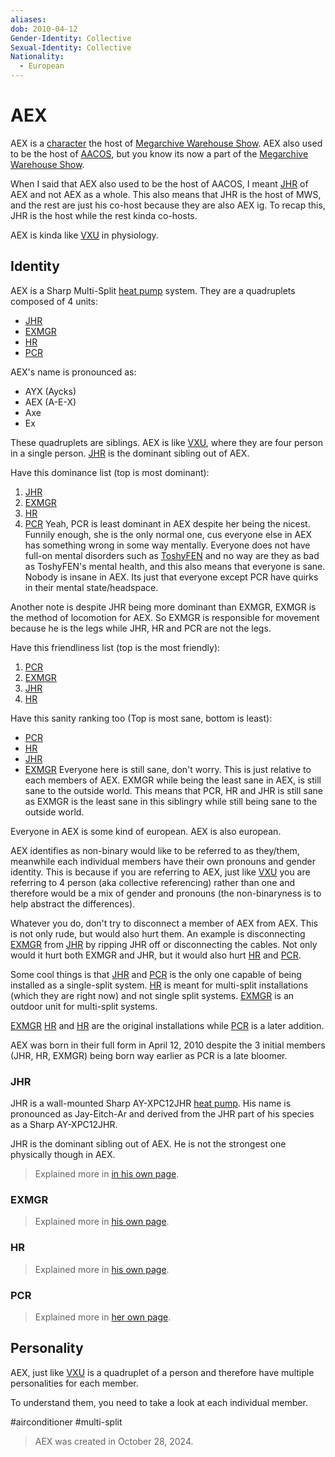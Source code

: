 ```yaml
---
aliases:
dob: 2010-04-12
Gender-Identity: Collective
Sexual-Identity: Collective
Nationality:
  - European
---
```

# AEX

AEX is a [character](../../../Characters.md) the host of [Megarchive Warehouse Show](../../../../Megarchive%20Warehouse%20Show/Megarchive%20Warehouse%20Show.md). AEX also used to be the host of [AACOS](../../../../Megarchive%20Warehouse%20Show/AACOS.md), but you know its now a part of the [Megarchive Warehouse Show](../../../../Megarchive%20Warehouse%20Show/Megarchive%20Warehouse%20Show.md). 

When I said that AEX also used to be the host of AACOS, I meant [JHR](JHR.md) of AEX and not AEX as a whole. This also means that JHR is the host of MWS, and the rest are just his co-host because they are also AEX ig. To recap this, JHR is the host while the rest kinda co-hosts.

AEX is kinda like [VXU](../VXU.md) in physiology. 

## Identity
AEX is a Sharp Multi-Split [heat pump](../../../Species/Air%20Conditioners.md) system. They are a quadruplets composed of 4 units:
- [JHR](JHR.md)
- [EXMGR](EXMGR.md)
- [HR](HR.md)
- [PCR](PCR.md)

AEX's name is pronounced as:
- AYX (Aycks)
- AEX (A-E-X)
- Axe
- Ex

These quadruplets are siblings. AEX is like [VXU](../VXU.md), where they are four person in a single person. [JHR](JHR.md) is the dominant sibling out of AEX.

Have this dominance list (top is most dominant):
1. [JHR](JHR.md)
2. [EXMGR](EXMGR.md)
3. [HR](HR.md)
4. [PCR](PCR.md)
Yeah, PCR is least dominant in AEX despite her being the nicest. Funnily enough, she is the only normal one, cus everyone else in AEX has something wrong in some way mentally. Everyone does not have full-on mental disorders such as [ToshyFEN](../ToshyFEN.md) and no way are they as bad as ToshyFEN's mental health, and this also means that everyone is sane. Nobody is insane in AEX. Its just that everyone except PCR have quirks in their mental state/headspace.

Another note is despite JHR being more dominant than EXMGR, EXMGR is the method of locomotion for AEX. So EXMGR is responsible for movement because he is the legs while JHR, HR and PCR are not the legs.

Have this friendliness list (top is the most friendly):
1. [PCR](PCR.md)
2. [EXMGR](EXMGR.md)
3. [JHR](JHR.md)
4. [HR](HR.md)

Have this sanity ranking too (Top is most sane, bottom is least):
- [PCR](PCR.md)
- [HR](HR.md)
- [JHR](JHR.md)
- [EXMGR](EXMGR.md)
Everyone here is still sane, don't worry. This is just relative to each members of AEX. EXMGR while being the least sane in AEX, is still sane to the outside world. This means that PCR, HR and JHR is still sane as EXMGR is the least sane in this siblingry while still being sane to the outside world.

Everyone in AEX is some kind of european. AEX is also european.

AEX identifies as non-binary would like to be referred to as they/them, meanwhile each individual members have their own pronouns and gender identity. This is because if you are referring to AEX, just like [VXU](../VXU.md) you are referring to 4 person (aka collective referencing) rather than one and therefore would be a mix of gender and pronouns (the non-binaryness is to help abstract the differences).

Whatever you do, don't try to disconnect a member of AEX from AEX. This is not only rude, but would also hurt them. An example is disconnecting [EXMGR](EXMGR.md) from [JHR](JHR.md) by ripping JHR off or disconnecting the cables. Not only would it hurt both EXMGR and JHR, but it would also hurt [HR](HR.md) and [PCR](PCR.md).

Some cool things is that [JHR](JHR.md) and [PCR](PCR.md) is the only one capable of being installed as a single-split system. [HR](#HR) is meant for multi-split installations (which they are right now) and not single split systems. [EXMGR](EXMGR.md) is an outdoor unit for multi-split systems.

[EXMGR](EXMGR.md) [HR](HR.md) and [HR](HR.md) are the original installations while [PCR](PCR.md) is a later addition.

AEX was born in their full form in April 12, 2010 despite the 3 initial members (JHR, HR, EXMGR) being born way earlier as PCR is a late bloomer.
### JHR
JHR is a wall-mounted Sharp AY-XPC12JHR [heat pump](../../../Species/Air%20Conditioners.md). His name is pronounced as Jay-Eitch-Ar and derived from the JHR part of his species as a Sharp AY-XPC12JHR.

JHR is the dominant sibling out of AEX. He is not the strongest one physically though in AEX. 

> Explained more in [in his own page](JHR.md).



### EXMGR

> Explained more in [his own page](EXMGR.md).


### HR

> Explained more in [his own page](HR.md).

### PCR

> Explained more in [her own page](PCR.md).

## Personality

AEX, just like [VXU](../VXU.md) is a quadruplet of a person and therefore have multiple personalities for each member.

To understand them, you need to take a look at each individual member.


#airconditioner #multi-split

> AEX was created in October 28, 2024.